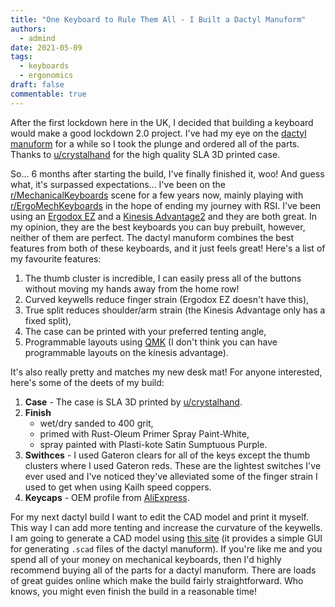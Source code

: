 ```yaml
---
title: "One Keyboard to Rule Them All - I Built a Dactyl Manuform"
authors: 
  - admind
date: 2021-05-09
tags: 
  - keyboards
  - ergonomics
draft: false
commentable: true
---
```


After the first lockdown here in the UK, I decided that building a keyboard would make a good lockdown 2.0 project.
I've had my eye on the [dactyl manuform](https://github.com/abstracthat/dactyl-manuform) for a while so I took the plunge and ordered all of the
parts. Thanks to [u/crystalhand](https://www.reddit.com/user/crystalhand/) for the high quality SLA 3D printed case.

So... 6 months after starting the build, I've finally finished it, woo!
And guess what, it's surpassed expectations...
I've been on the [r/MechanicalKeyboards](https://www.reddit.com/r/MechanicalKeyboards/) scene for a few years now, mainly
playing with [r/ErgoMechKeyboards](https://www.reddit.com/r/ErgoMechKeyboards/) in the hope of ending my journey with RSI.
I've been using an [Ergodox EZ](https://ergodox-ez.com/) and a [Kinesis Advantage2](https://kinesis-ergo.com/shop/advantage2/) and they are both great.
In my opinion, they are the best keyboards you can buy prebuilt,
however, neither of them are perfect.
The dactyl manuform combines the best features from both of these keyboards, and it just feels great!
Here's a list of my favourite features:

1.  The thumb cluster is incredible, I can easily press all of the buttons without moving my hands away from the home row!
2.  Curved keywells reduce finger strain (Ergodox EZ doesn't have this),
3.  True split reduces shoulder/arm strain (the Kinesis Advantage only has a fixed split),
4.  The case can be printed with your preferred tenting angle,
5.  Programmable layouts using [QMK](https://docs.qmk.fm/#/) (I don't think you can have programmable layouts on the kinesis advantage).

It's also really pretty and matches my new desk mat!
For anyone interested, here's some of the deets of my build:

1.  ****Case**** - The case is SLA 3D printed by [u/crystalhand](https://www.reddit.com/user/crystalhand/).
2.  ****Finish****
    -   wet/dry sanded to 400 grit,
    -   primed with Rust-Oleum Primer Spray Paint-White,
    -   spray painted with Plasti-kote Satin Sumptuous Purple.
3.  ****Swithces**** - I used Gateron clears for all of the keys except the thumb clusters where I used Gateron reds. These are the lightest switches I've ever used and I've noticed they've alleviated some of the finger strain I used to get when using Kailh speed coppers.
4.  ****Keycaps**** - OEM profile from [AliExpress](https://www.aliexpress.com/item/32812773819.html?spm=a2g0s.9042311.0.0.6bbf4c4d49pfFB).

For my next dactyl build I want to edit the CAD model and print it myself.
This way I can add more tenting and increase the curvature of the keywells.
I am going to generate a CAD model using [this site](https://dactyl.siskam.link/manuform) (it provides a simple GUI for generating `.scad` files of the
dactyl manuform).
If you're like me and you spend all of your money on mechanical keyboards, then I'd highly recommend
buying all of the parts for a dactyl manuform.
There are loads of great guides online which make the build fairly straightforward.
Who knows, you might even finish the build in a reasonable time!
